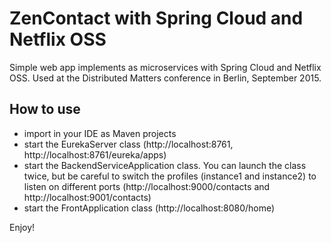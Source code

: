 # ZenContact with Spring Cloud and Netflix OSS

Simple web app implements as microservices with Spring Cloud and Netflix OSS.
Used at the Distributed Matters conference in Berlin, September 2015.

## How to use

* import in your IDE as Maven projects
* start the EurekaServer class (http://localhost:8761, http://localhost:8761/eureka/apps)
* start the BackendServiceApplication class. You can launch the class twice, but be careful to switch the profiles (instance1 and instance2) to listen on different ports (http://localhost:9000/contacts and http://localhost:9001/contacts)
* start the FrontApplication class (http://localhost:8080/home)

Enjoy!

